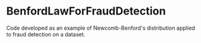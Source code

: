 # BenfordLawForFraudDetection

Code developed as an example of Newcomb-Benford's distribution applied to fraud detection on a dataset.
